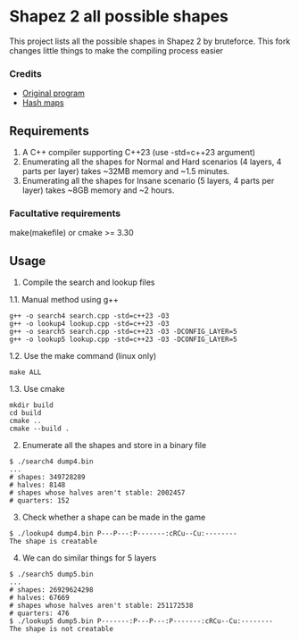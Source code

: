 # Shapez 2 all possible shapes

This project lists all the possible shapes in Shapez 2 by bruteforce.
This fork changes little things to make the compiling process easier

### Credits

- [Original program](https://github.com/cpcp1998/shapez2)
- [Hash maps](https://github.com/skarupke/flat_hash_map)

## Requirements
1. A C++ compiler supporting C++23 (use -std=c++23 argument)
2. Enumerating all the shapes for Normal and Hard scenarios (4 layers, 4 parts per layer) takes ~32MB memory and ~1.5 minutes.
3. Enumerating all the shapes for Insane scenario (5 layers, 4 parts per layer) takes ~8GB memory and ~2 hours.

### Facultative requirements
make(makefile) or cmake >= 3.30

## Usage
1. Compile the search and lookup files

1.1. Manual method using g++
```
g++ -o search4 search.cpp -std=c++23 -O3
g++ -o lookup4 lookup.cpp -std=c++23 -O3
g++ -o search5 search.cpp -std=c++23 -O3 -DCONFIG_LAYER=5
g++ -o lookup5 lookup.cpp -std=c++23 -O3 -DCONFIG_LAYER=5
```

1.2. Use the make command (linux only)
```
make ALL
```

1.3. Use cmake
```
mkdir build
cd build
cmake ..
cmake --build .
```

2. Enumerate all the shapes and store in a binary file
```
$ ./search4 dump4.bin
...
# shapes: 349728289
# halves: 8148
# shapes whose halves aren't stable: 2002457
# quarters: 152
```

3. Check whether a shape can be made in the game
```
$ ./lookup4 dump4.bin P---P---:P-------:cRCu--Cu:--------
The shape is creatable
```

4. We can do similar things for 5 layers
```
$ ./search5 dump5.bin
...
# shapes: 26929624298
# halves: 67669
# shapes whose halves aren't stable: 251172538
# quarters: 476
$ ./lookup5 dump5.bin P-------:P---P---:P-------:cRCu--Cu:--------
The shape is not creatable
```
